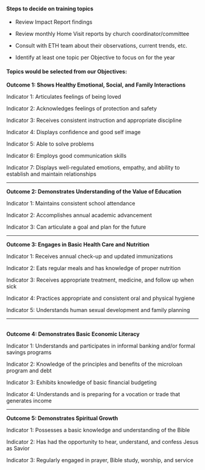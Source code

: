#### Steps to decide on training topics

* Review Impact Report findings

* Review monthly Home Visit reports by church coordinator/committee

* Consult with ETH team about their observations, current trends, etc.

* Identify at least one topic per Objective to focus on for the year

#### Topics would be selected from our Objectives:

**Outcome 1: Shows Healthy Emotional, Social, and Family Interactions**

Indicator 1: Articulates feelings of being loved

Indicator 2: Acknowledges feelings of protection and safety

Indicator 3: Receives consistent instruction and appropriate discipline

Indicator 4: Displays confidence and good self image

Indicator 5: Able to solve problems

Indicator 6: Employs good communication skills

Indicator 7: Displays well-regulated emotions, empathy, and ability to establish and maintain relationships

---

**Outcome 2: Demonstrates Understanding of the Value of Education**

Indicator 1: Maintains consistent school attendance

Indicator 2: Accomplishes annual academic advancement

Indicator 3: Can articulate a goal and plan for the future

---

**Outcome 3: Engages in Basic Health Care and Nutrition**

Indicator 1: Receives annual check-up and updated immunizations

Indicator 2: Eats regular meals and has knowledge of proper nutrition

Indicator 3: Receives appropriate treatment, medicine, and follow up when sick

Indicator 4: Practices appropriate and consistent oral and physical hygiene

Indicator 5: Understands human sexual development and family planning

---

\
**Outcome 4: Demonstrates Basic Economic Literacy**

Indicator 1: Understands and participates in informal banking and/or formal savings programs

Indicator 2: Knowledge of the principles and benefits of the microloan program and debt

Indicator 3: Exhibits knowledge of basic financial budgeting

Indicator 4: Understands and is preparing for a vocation or trade that generates income

---

**Outcome 5: Demonstrates Spiritual Growth**

Indicator 1: Possesses a basic knowledge and understanding of the Bible

Indicator 2: Has had the opportunity to hear, understand, and confess Jesus as Savior

Indicator 3: Regularly engaged in prayer, Bible study, worship, and service